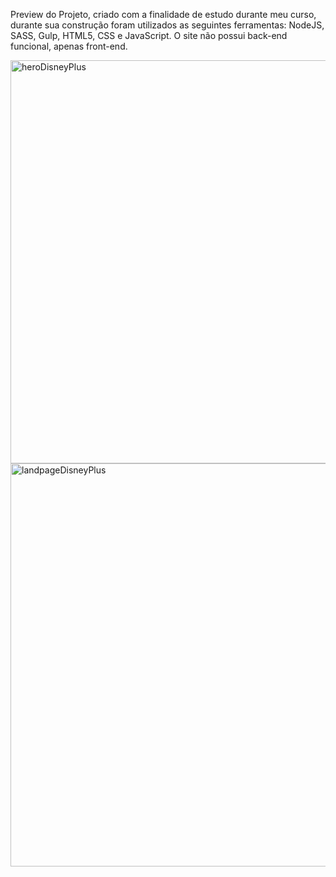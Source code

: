 Preview do Projeto, criado com a finalidade de estudo durante meu curso, durante sua construção foram utilizados as seguintes ferramentas: NodeJS, SASS, Gulp, HTML5, CSS e JavaScript. O site não possui back-end funcional, apenas front-end.

<img width="1354" height="645" alt="heroDisneyPlus" src="https://github.com/user-attachments/assets/5d83cd6a-45cd-4118-baf3-80e6c187056e" />
<img width="1353" height="645" alt="landpageDisneyPlus" src="https://github.com/user-attachments/assets/5cab43cc-a842-4dcf-a929-d0648656cafd" />
